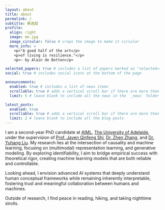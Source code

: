 ```yaml
---
layout: about
title: about
permalink: /
subtitle: 蔡逸超
profile:
  align: right
  image: me.jpg
  image_circular: false # crops the image to make it circular
  more_info: >
    <p>"A good half of the art</p>
    <p>of living is resilience."</p>
    <p>— by Alain de Botton</p>

selected_papers: true # includes a list of papers marked as "selected={true}"
social: true # includes social icons at the bottom of the page

announcements:
  enabled: true # includes a list of news items
  scrollable: true # adds a vertical scroll bar if there are more than 3 news items
  limit: 5 # leave blank to include all the news in the `_news` folder

latest_posts:
  enabled: true
  scrollable: true # adds a vertical scroll bar if there are more than 3 new posts items
  limit: 2 # leave blank to include all the blog posts
---
```


I am a second-year PhD candidate at [AIML](https://www.adelaide.edu.au/aiml), [The University of Adelaide](https://www.adelaide.edu.au/), under the supervision of [Prof. Javen Qinfeng Shi](https://cs.adelaide.edu.au/~javen/), [Dr. Zhen Zhang](https://zzhang.org/), and [Dr. Yuhang Liu](https://sites.google.com/view/yuhangliu/homepage). My research lies at the intersection of causality and machine learning, focusing on (multimodal) representation learning, and generative modeling. By exploring identifiability, I aim to bridge empirical success with theoretical rigor, creating machine learning models that are both reliable and controllable.

Looking ahead, I envision advanced AI systems that deeply understand human conceptual frameworks while remaining inherently interpretable, fostering trust and meaningful collaboration between humans and machines.

Outside of research, I find peace in reading, hiking, and taking nighttime strolls.